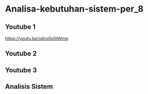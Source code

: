 # Analisa-kebutuhan-sistem-per_8

## Youtube 1
https://youtu.be/xdno5s0lWmw
## Youtube 2

## Youtube 3

## Analisis Sistem


